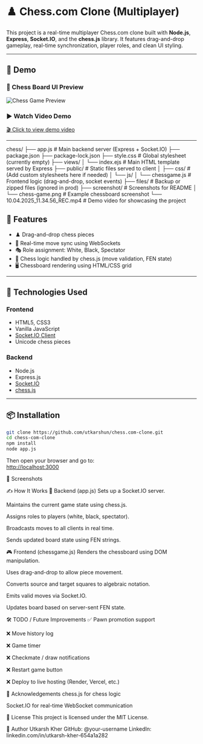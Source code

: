 # ♟️ Chess.com Clone (Multiplayer)

This project is a real-time multiplayer Chess.com clone built with **Node.js**, **Express**, **Socket.IO**, and the **chess.js** library. It features drag-and-drop gameplay, real-time synchronization, player roles, and clean UI styling.

---
## 🎥 Demo

### 📸 Chess Board UI Preview  
![Chess Game Preview](./screenshot/chess-game.png)

### ▶️ Watch Video Demo  
[🎬 Click to view demo video](./10.04.2025_11.34.56_REC.mp4)

---

chess/
├── app.js                           # Main backend server (Express + Socket.IO)
├── package.json
├── package-lock.json
├── style.css                        # Global stylesheet (currently empty)
├── views/
│   └── index.ejs                    # Main HTML template served by Express
├── public/                          # Static files served to client
│   ├── css/                         # (Add custom stylesheets here if needed)
│   └── js/
│       └── chessgame.js             # Frontend logic (drag-and-drop, socket events)
├── files/                           # Backup or zipped files (ignored in prod)
├── screenshot/                      # Screenshots for README
│   └── chess-game.png               # Example chessboard screenshot
└── 10.04.2025_11.34.56_REC.mp4      # Demo video for showcasing the project


## 🚀 Features

- ♟️ Drag-and-drop chess pieces
- 🔄 Real-time move sync using WebSockets
- 🎭 Role assignment: White, Black, Spectator
- 🧠 Chess logic handled by chess.js (move validation, FEN state)
- 🖥️ Chessboard rendering using HTML/CSS grid

---

## 🧰 Technologies Used

### Frontend
- HTML5, CSS3
- Vanilla JavaScript
- [Socket.IO Client](https://socket.io/)
- Unicode chess pieces

### Backend
- Node.js
- Express.js
- [Socket.IO](https://socket.io/)
- [chess.js](https://github.com/jhlywa/chess.js)

---

## 📦 Installation

```bash
git clone https://github.com/utkarshun/chess.com-clone.git
cd chess-com-clone
npm install
node app.js
```

Then open your browser and go to:  
[http://localhost:3000](http://localhost:3000)

📸 Screenshots


✍️ How It Works
🧠 Backend (app.js)
Sets up a Socket.IO server.

Maintains the current game state using chess.js.

Assigns roles to players (white, black, spectator).

Broadcasts moves to all clients in real time.

Sends updated board state using FEN strings.

🎮 Frontend (chessgame.js)
Renders the chessboard using DOM manipulation.

Uses drag-and-drop to allow piece movement.

Converts source and target squares to algebraic notation.

Emits valid moves via Socket.IO.

Updates board based on server-sent FEN state.

🛠️ TODO / Future Improvements
✅ Pawn promotion support

❌ Move history log

❌ Game timer

❌ Checkmate / draw notifications

❌ Restart game button

❌ Deploy to live hosting (Render, Vercel, etc.)

🙌 Acknowledgements
chess.js for chess logic

Socket.IO for real-time WebSocket communication

📃 License
This project is licensed under the MIT License.

👤 Author
Utkarsh Kher
GitHub: @your-username
LinkedIn: linkedin.com/in/utkarsh-kher-654a1a282
